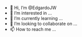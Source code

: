 - 👋 Hi, I’m @EdgardoJW
- 👀 I’m interested in ...
- 🌱 I’m currently learning ...
- 💞️ I’m looking to collaborate on ...
- 📫 How to reach me ...

<!---
EdgardoJW/EdgardoJW is a ✨ special ✨ repository because its `README.md` (this file) appears on your GitHub profile.
You can click the Preview link to take a look at your changes.
--->

